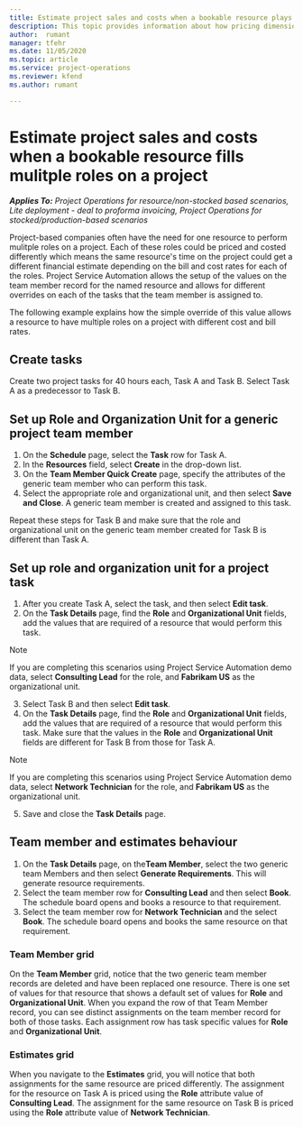 ```yaml
---
title: Estimate project sales and costs when a bookable resource plays mulitple roles on a project 
description: This topic provides information about how pricing dimensions can be used to support the estimation of pricing and costing for a resource that plays mulitple roles on a project.
author:  rumant
manager: tfehr 
ms.date: 11/05/2020  
ms.topic: article 
ms.service: project-operations 
ms.reviewer: kfend 
ms.author: rumant 

--- 
```


# Estimate project sales and costs when a bookable resource fills mulitple roles on a project 

_**Applies To:** Project Operations for resource/non-stocked based scenarios, Lite deployment - deal to proforma invoicing, Project Operations for stocked/production-based scenarios_ 

Project-based companies often have the need for one resource to perform mulitple roles on a project. Each of these roles could be priced and costed differently which means the same resource's time on the project could get a different financial estimate depending on the bill and cost rates for each of the roles. Project Service Automation allows the setup of the values on the team member record for the named resource and allows for different overrides on each of the tasks that the team member is assigned to.

The following example  explains how the simple override of this value allows a resource to have multiple roles on a project with different cost and bill rates.

## Create tasks
Create two project tasks for 40 hours each, Task A and Task B. Select Task A as a predecessor to Task B.

## Set up Role and Organization Unit for a generic project team member

1. On the **Schedule** page, select the **Task** row for Task A. 
2. In the **Resources** field, select **Create** in the drop-down list.
3. On the **Team Member Quick Create** page, specify the attributes of the generic team member who can perform this task.
4. Select the appropriate role and organizational unit, and then select **Save and Close**. A generic team member is created and assigned to this task. 

Repeat these steps for Task B and make sure that the role and organizational unit on the generic team member created for Task B is different than Task A. 

## Set up role and organization unit for a project task

1. After you create Task A, select the task, and then select **Edit task**.
2. On the **Task Details** page, find the **Role** and **Organizational Unit** fields, add the values that are required of a resource that would perform this task. 

  > [!NOTE]
  > If you are completing this scenarios using Project Service Automation demo data, select **Consulting Lead** for the role, and **Fabrikam US** as the organizational unit.

3. Select Task B and then select **Edit task**.
4. On the **Task Details** page, find the **Role** and **Organizational Unit** fields, add the values that are required of a resource that would perform this task. Make sure that the values in the **Role** and **Organizational Unit** fields are different for Task B from those for Task A. 

  > [!NOTE]
  > If you are completing this scenarios using Project Service Automation demo data, select **Network Technician** for the role, and **Fabrikam US** as the organizational unit.

5. Save and close the **Task Details** page. 

## Team member and estimates behaviour 

1. On the **Task Details** page, on the**Team Member**, select the two generic team Members and then select **Generate Requirements**. This will generate resource requirements. 
2. Select the team member row for **Consulting Lead** and then select **Book**. The schedule board opens and books a resource to that requirement.
3. Select the team member row for **Network Technician** and the select **Book**. The schedule board opens and books the same resource on that requirement.

### Team Member grid 
On the **Team Member** grid, notice that the two generic team member records are deleted and have been replaced one resource. There is one set of values for that resource that shows a default set of values for **Role** and **Organizational Unit**.
When you expand the row of that Team Member record, you can see distinct assignments on the team member record for both of those tasks. Each assignment row has task specific values for **Role** and **Organizational Unit**. 

### Estimates grid 
When you navigate to the **Estimates** grid, you will notice that both assignments for the same resource are priced differently.
The assignment for the resource on Task A is priced using the **Role** attribute value of **Consulting Lead**. The assignment for the same resource on Task B is priced using the **Role** attribute value of **Network Technician**.





